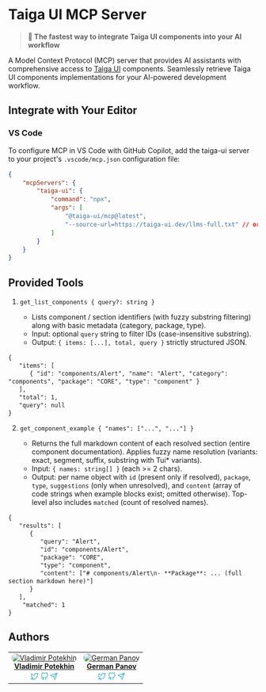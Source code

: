 # Taiga UI MCP Server

> **🚀 The fastest way to integrate Taiga UI components into your AI workflow**

A Model Context Protocol (MCP) server that provides AI assistants with comprehensive access to [Taiga UI](https://taiga-ui.dev) components. Seamlessly retrieve Taiga UI components implementations for your AI-powered development workflow.

## Integrate with Your Editor

### VS Code

To configure MCP in VS Code with GitHub Copilot, add the taiga-ui server to your project's `.vscode/mcp.json` configuration file:

```json
{
    "mcpServers": {
        "taiga-ui": {
            "command": "npx",
            "args": [
                "@taiga-ui/mcp@latest",
                "--source-url=https://taiga-ui.dev/llms-full.txt" // or file from "/next" version, if you want
            ]
        }
    }
}
```

## Provided Tools

1. `get_list_components { query?: string }`

    - Lists component / section identifiers (with fuzzy substring filtering) along with basic metadata (category, package, type).
    - Input: optional `query` string to filter IDs (case-insensitive substring).
    - Output: `{ items: [...], total, query }` strictly structured JSON.

```
{
   "items": [
      { "id": "components/Alert", "name": "Alert", "category": "components", "package": "CORE", "type": "component" }
   ],
   "total": 1,
   "query": null
}
```

2. `get_component_example { "names": ["...", "..."] }`

    - Returns the full markdown content of each resolved section (entire component documentation). Applies fuzzy name resolution (variants: exact, segment, suffix, substring with Tui\* variants).
    - Input: `{ names: string[] }` (each >= 2 chars).
    - Output: per name object with `id` (present only if resolved), `package`, `type`, `suggestions` (only when unresolved), and `content` (array of code strings when example blocks exist; omitted otherwise). Top-level also includes `matched` (count of resolved names).

```
{
   "results": [
      {
         "query": "Alert",
         "id": "components/Alert",
         "package": "CORE",
         "type": "component",
         "content": ["# components/Alert\n- **Package**: ... (full section markdown here)"]
      }
   ],
    "matched": 1
}
```

## Authors

<table>
    <tr> 
        <td align="center">
            <a href="https://github.com/vladimirpotekhin"
                ><img
                    src="https://github.com/vladimirpotekhin.png?size=200"
                    width="100"
                    style="margin-bottom: -4px; border-radius: 8px;"
                    alt="Vladimir Potekhin"
                /><br /><b>Vladimir&nbsp;Potekhin</b></a
            >
            <div style="margin-top: 4px">
                <a
                    href="https://twitter.com/v_potekhin"
                    title="Twitter"
                    ><img
                        width="16"
                        src="https://raw.githubusercontent.com/MarsiBarsi/readme-icons/main/twitter.svg"
                /></a>
                <a
                    href="https://github.com/vladimirpotekhin"
                    title="GitHub"
                    ><img
                        width="16"
                        src="https://raw.githubusercontent.com/MarsiBarsi/readme-icons/main/github.svg"
                /></a>
                <a
                    href="https://t.me/v_potekhin"
                    title="Telegram"
                    ><img
                        width="16"
                        src="https://raw.githubusercontent.com/MarsiBarsi/readme-icons/main/send.svg"
                /></a>
            </div>
        </td> 
        <td align="center">
            <a href="https://github.com/mdlufy"
                ><img
                    src="https://github.com/mdlufy.png?size=200"
                    width="100"
                    style="margin-bottom: -4px; border-radius: 8px;"
                    alt="German Panov"
                /><br /><b>German&nbsp;Panov</b></a
            >
            <div style="margin-top: 4px">
                <a
                    href="https://twitter.com/mdlufy_"
                    title="Twitter"
                    ><img
                        width="16"
                        src="https://raw.githubusercontent.com/MarsiBarsi/readme-icons/main/twitter.svg"
                /></a>
                <a
                    href="https://github.com/mdlufy"
                    title="GitHub"
                    ><img
                        width="16"
                        src="https://raw.githubusercontent.com/MarsiBarsi/readme-icons/main/github.svg"
                /></a>
                <a
                    href="https://t.me/mdlufy"
                    title="Telegram"
                    ><img
                        width="16"
                        src="https://raw.githubusercontent.com/MarsiBarsi/readme-icons/main/send.svg"
                /></a>
            </div>
        </td>
    </tr>
</table>
